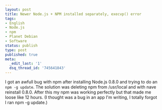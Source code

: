 ```yaml
---
layout: post
title: Newer Node.js + NPM installed separately, execvp() error
tags:
- English
- Node.js
- npm
- Planet Debian
- Software
status: publish
type: post
published: true
meta:
  _edit_last: '1'
  dsq_thread_id: '745641843'
---
```

I got an awfull bug with npm after installing Node.js 0.8.0 and trying to do an <code>npm -g update</code>. The solution was deleting npm from /usr/local and with nave reinstall 0.8.0. After this my npm was working perfectly but that made me loose like 12 hours. (I thought was a bug in an app I'm writing, I totally forgot I ran npm -g update.)
